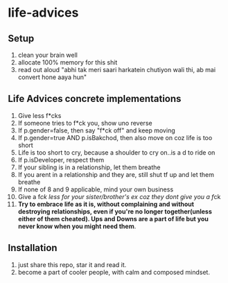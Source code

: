 # life-advices

## Setup
1. clean your brain well
2. allocate 100% memory for this shit
3. read out aloud "abhi tak meri saari harkatein chutiyon wali thi, ab mai convert hone aaya hun"

## Life Advices concrete implementations
1. Give less f*cks
2. If someone tries to f*ck you, show uno reverse
3. If p.gender=false, then say "f*ck off" and keep moving
4. If p.gender=true AND p.isBakchod, then also move on coz life is too short
5. Life is too short to cry, because a shoulder to cry on..is a d to ride on
6. If p.isDeveloper, respect them
7. If your sibling is in a relationship, let them breathe
8. If you arent in a relationship and they are, still shut tf up and let them breathe
9. If none of 8 and 9 applicable, mind your own business
10. Give a f*ck less for your sister/brother's ex coz they dont give you a f*ck
11. **Try to embrace life as it is, without complaining and without destroying relationships, even if you're no longer together(unless either of them cheated). Ups and Downs are a part of life but you never know when you might need them**.

## Installation
1. just share this repo, star it and read it.
2. become a part of cooler people, with calm and composed mindset.
